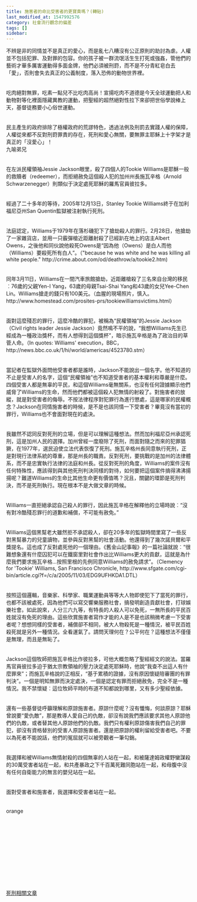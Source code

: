 ```yaml
---
title: 施害者的命比受害者的更寶貴嗎？(轉貼)
last_modified_at: 1547992576
category: 社會流行觀念的偏差
tags: []
sidebar: 
---
```


<p>不辨是非的同情並不是真正的愛心，而是亂七八糟沒有公正原則的助討為虐。人權並不包括犯罪、及對罪的包容。你的孩子被一群流氓活生生打死或強姦，管他們的藝術才華多厲害運動得多面金牌，他們必須被刑罸，而不是不分青紅皂白去「愛」，否則會失去真正的公義制度，落入恐佈的動物世界裡。<br/><br/><br/>吃肉絕對無罪，吃素一點兒不比吃肉高尚！宣揚吃肉不道德是今天全球運動把人和動物對等化裡面隱藏異教的運動，把聖經的超然絕對性拉下來卻把世俗學說棒上天，基督徒務要小心俗世運動。<br/><br/><br/>民主產生的政府排除了極權政府的荒謬特色，透過法例及刑罰去實踐人權的保障，人權從來都不反對刑罸罪責的存在，死刑和愛心無關，要無罪主耶穌上十字架才是真正的「沒愛心」！<br/><!--more-->九喻弟兄<br/><br/><br/>在左派民權領袖Jessie Jackson眼里，殺了四個人的Tookie Williams是耶穌一般的救贖者（redeemer），而拒絕赦免這個殺人犯的加州州長施瓦辛格（Arnold Schwarzenegger）則類似于決定處死耶穌的羅馬官員彼拉多。<br/><br/><br/>經過了二十多年的等待，2005年12月13日，Stanley Tookie Williams終于在加利福尼亞州San Quentin監獄被注射執行死刑。<br/><br/><br/>法庭認定，Williams于1979年在落杉磯犯下了搶劫殺人的罪行。2月28日，他搶劫了一家雜貨店，並用一只霰彈槍近距離射殺了已經趴在地上的店主Albert Owens，之後他和同伙說他殺死Owens是“因為他（Owens）是白人而他（Williams）要殺死所有白人”。（"because he was white and he was killing all white people." http://crime.about.com/od/deathrow/a/tookie2.htm)<br/><br/><br/>同年3月11日，Williams在一間汽車旅館搶劫，近距離槍殺了三名來自台灣的移民︰76歲的父親Yen-I Yang，63歲的母親Tsai-Shai Yang和43歲的女兒Yee-Chen Lin。Williams搶走的錢只有100美元。（血腥的現場照片，慎入。http://www.homestead.com/prosites-prs/tookiewilliamsvictims.html）<br/><br/><br/>面對這麼殘忍的罪行，這麼冷酷的罪犯，被稱為“民權領袖”的Jessie Jackson（Civil rights leader Jessie Jackson）竟然鳴不平的說，“我想Williams先生已經成為一種政治獎杯，而有人想得到這個獎杯”，暗示施瓦辛格是為了政治目的草菅人命。（In quotes: Williams' execution，BBC，http://news.bbc.co.uk/1/hi/world/americas/4523780.stm）<br/><br/><br/>當記者在監獄外面問他受害者都是誰時，Jackson不能說出一個名字。他不知道的不止是受害人的名字，這個“民權領袖”也不知道受害者的基本權利和尊嚴是什麼。四個受害人都是無辜的平民，和這個Williams毫無關系，也沒有任何證據顯示他們威脅了Williams的生命，然而他們都被這個殺人犯無情的射殺了。對施害者的放縱，就是對受害者的侮辱。不按法律程序對犯罪行為進行懲處，這是哪家的民權概念？Jackson在同情施害者的時候，是不是也該同情一下受害者？畢竟沒有當初的罪行，Williams也不會面對現在的處決。<br/><br/><br/>我雖然不認同反對死刑的立場，但是可以理解這種想法。然而加利福尼亞州承認死刑，這是加州人民的選擇。加州曾經一度廢除了死刑，而面對隨之而來的犯罪猖獗，在1977年，選民迫使立法代表恢復了死刑。施瓦辛格州長同意執行死刑，正是對現行法律系統的尊重，那是州長的職責。反對死刑，要挑戰的是加州的法律體系，而不是忠實執行法律的法庭和州長。從反對死刑的角度，Williams的案件沒有任何特殊性，應該得到與其他死刑判決同樣的對待，如何要把這個案件搞得沸沸揚揚呢？難道Williams的生命比其他生命更有價值嗎？況且，關鍵的環節是死刑判決，而不是死刑執行。現在根本不是大做文章的時候。<br/><br/><br/>Williams一直拒絕承認自己殺人的罪行，因此施瓦辛格在解釋他的立場時說︰“沒有對冷酷殘忍罪行的道歉和補償，不可能有赦免。”<br/><br/><br/>Williams這個黑幫老大雖然拒不承認殺人，卻在20多年的監獄時間里寫了一些反對黑幫暴力的兒童讀物，並參與反對黑幫的社會活動。他還得到了幾次諾貝爾和平獎提名。這也成了反對處死他的一個理由。《舊金山記事報》的一篇社論就說︰“很難想象還有什麼囚犯可以在鐵窗里對社會作出比Williams更大的貢獻，這就是為什麼我們要求施瓦辛格...按照里根的先例同意Williams的赦免請求”。（Clemency for 'Tookie' Williams, San Francisco Chronicle, http://www.sfgate.com/cgi-bin/article.cgi?f=/c/a/2005/11/03/EDG9UFHKDA1.DTL）<br/><br/><br/>按照這個邏輯，音樂家、科學家、職業運動員等等大人物即使犯下了當死的罪行，也都不該被處死，因為他們可以寫交響樂服務社會，搞發明創造貢獻社會，打球娛樂社會。如此說來，人分三六九等，有特長的人殺人可以免死，一無所長的平民百姓就沒有免死的理由。這些欣賞施害者寫作才能的人是不是也該稍微考慮一下受害者呢？想想同樣的受害者，補償卻不相同，被大人物殺死是一種情況，被平民百姓殺死就是另外一種情況。全看運氣了。請問天理何在？公平何在？這種想法不僅僅是無理，而且是無恥了。<br/><br/><br/>Jackson這個牧師把施瓦辛格比作彼拉多，可他大概忽略了聖經經文的說法。當羅馬官員彼拉多迫于猶太宗教領袖的壓力決定處死耶穌時，他說“我查不出這人有什麼罪來”；而施瓦辛格說的正相反，“基于累積的證據，沒有原因懷疑陪審團的有罪判決”。一個是明知無罪而決定處決，一個是認定有罪而拒絕赦免，完全不是一種情況。我不禁懷疑︰這位牧師平時的布道不知都說到哪里，又有多少聖經依據。<br/><br/><br/>還有一些基督徒呼籲理解和原諒施害者。原諒什麼呢？沒有懺悔，何談原諒？耶穌曾說要“愛仇敵”，那是教導人愛自己的仇敵，卻沒有說我們應該要求其他人原諒他們的仇敵，或者替其他人原諒他們的仇敵。我們只有權利原諒傷害我們自己的罪犯，卻沒有資格替別的受害人原諒施害者。還是把原諒的權利留給受害者吧。不要以為死者不能說話，他們的冤屈就可以被旁觀者一筆勾銷。<br/><br/><br/>我選擇和被Williams無情射殺的四個無辜的人站在一起，和被薩達姆政權野蠻謀殺的30萬受害者站在一起，和共產暴政之下千百萬死難同胞站在一起，和母腹中沒有任何自衛能力的無言的嬰兒站在一起。<br/><br/><br/>面對受害者和施害者，我選擇和受害者站在一起。<br/><br/><br/>orange<br/><br/><br/><br/><br/><br/><br/><br/><br/><br/><br/><br/><br/><a href="/posts/269196648">死刑相關文章</a><br/></p>